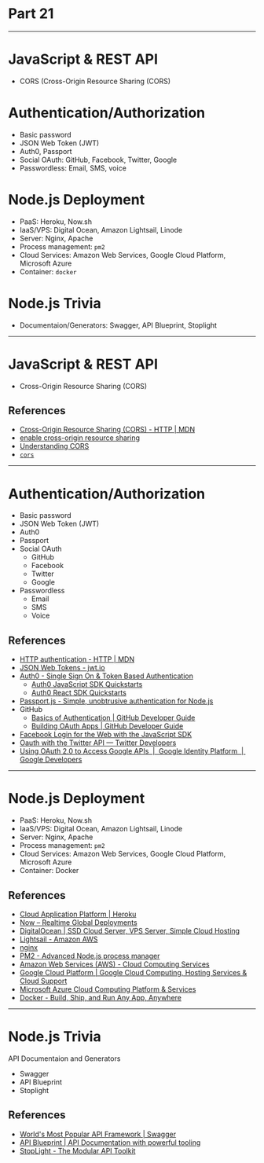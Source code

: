 # Part 21

---

# JavaScript & REST API

* CORS (Cross-Origin Resource Sharing (CORS)

# Authentication/Authorization

* Basic password
* JSON Web Token (JWT)
* Auth0, Passport
* Social OAuth: GitHub, Facebook, Twitter, Google
* Passwordless: Email, SMS, voice

# Node.js Deployment

* PaaS: Heroku, Now.sh
* IaaS/VPS: Digital Ocean, Amazon Lightsail, Linode
* Server: Nginx, Apache
* Process management: `pm2`
* Cloud Services: Amazon Web Services, Google Cloud Platform, Microsoft Azure
* Container: `docker`

# Node.js Trivia

* Documentaion/Generators: Swagger, API Blueprint, Stoplight

---

# JavaScript & REST API

* Cross-Origin Resource Sharing (CORS)

## References

* [Cross-Origin Resource Sharing (CORS) - HTTP | MDN](https://developer.mozilla.org/en-US/docs/Web/HTTP/CORS)
* [enable cross-origin resource sharing](https://enable-cors.org)
* [Understanding CORS](https://spring.io/understanding/CORS)
* [`cors`](https://npm.im/cors)

---

# Authentication/Authorization

* Basic password
* JSON Web Token (JWT)
* Auth0
* Passport
* Social OAuth
  * GitHub
  * Facebook
  * Twitter
  * Google
* Passwordless
  * Email
  * SMS
  * Voice

## References

* [HTTP authentication - HTTP | MDN](https://developer.mozilla.org/en-US/docs/Web/HTTP/Authentication)
* [JSON Web Tokens - jwt.io](https://jwt.io)
* [Auth0 - Single Sign On & Token Based Authentication](https://auth0.com)
  * [Auth0 JavaScript SDK Quickstarts](https://auth0.com/docs/quickstart/spa/vanillajs)
  * [Auth0 React SDK Quickstarts](https://auth0.com/docs/quickstart/spa/react)
* [Passport.js - Simple, unobtrusive authentication for Node.js](http://www.passportjs.org)
* GitHub
  * [Basics of Authentication | GitHub Developer Guide](https://developer.github.com/v3/guides/basics-of-authentication/)
  * [Building OAuth Apps | GitHub Developer Guide](https://developer.github.com/apps/building-oauth-apps/)
* [Facebook Login for the Web with the JavaScript SDK](https://developers.facebook.com/docs/facebook-login/web)
* [Oauth with the Twitter API — Twitter Developers](https://developer.twitter.com/en/docs/basics/authentication/overview/oauth)
* [Using OAuth 2.0 to Access Google APIs  |  Google Identity Platform  |  Google Developers](https://developers.google.com/identity/protocols/OAuth2)

---

# Node.js Deployment

* PaaS: Heroku, Now.sh
* IaaS/VPS: Digital Ocean, Amazon Lightsail, Linode
* Server: Nginx, Apache
* Process management: `pm2`
* Cloud Services: Amazon Web Services, Google Cloud Platform, Microsoft Azure
* Container: Docker

## References

* [Cloud Application Platform | Heroku](https://www.heroku.com)
* [Now – Realtime Global Deployments](https://zeit.co/now)
* [DigitalOcean | SSD Cloud Server, VPS Server, Simple Cloud Hosting](https://www.digitalocean.com)
* [Lightsail - Amazon AWS](https://aws.amazon.com/lightsail)
* [nginx](http://nginx.org)
* [PM2 - Advanced Node.js process manager](http://pm2.keymetrics.io)
* [Amazon Web Services (AWS) - Cloud Computing Services](https://aws.amazon.com)
* [Google Cloud Platform | Google Cloud Computing, Hosting Services & Cloud Support](https://cloud.google.com)
* [Microsoft Azure Cloud Computing Platform & Services](https://azure.microsoft.com/en-us)
* [Docker - Build, Ship, and Run Any App, Anywhere](https://www.docker.com)

---

# Node.js Trivia

API Documentaion and Generators

* Swagger
* API Blueprint
* Stoplight

## References

* [World's Most Popular API Framework | Swagger](https://swagger.io)
* [API Blueprint | API Documentation with powerful tooling](https://apiblueprint.org)
* [StopLight - The Modular API Toolkit](https://stoplight.io)
